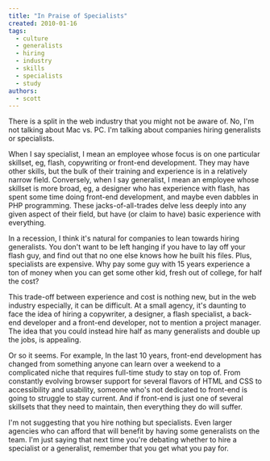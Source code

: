 ```yaml
---
title: "In Praise of Specialists"
created: 2010-01-16
tags: 
  - culture
  - generalists
  - hiring
  - industry
  - skills
  - specialists
  - study
authors: 
  - scott
---
```


There is a split in the web industry that you might not be aware of. No, I'm not talking about Mac vs. PC. I'm talking about companies hiring generalists or specialists.

When I say specialist, I mean an employee whose focus is on one particular skillset, eg, flash, copywriting or front-end development. They may have other skills, but the bulk of their training and experience is in a relatively narrow field. Conversely, when I say generalist, I mean an employee whose skillset is more broad, eg, a designer who has experience with flash, has spent some time doing front-end development, and maybe even dabbles in PHP programming. These jacks-of-all-trades delve less deeply into any given aspect of their field, but have (or claim to have) basic experience with everything.

In a recession, I think it's natural for companies to lean towards hiring generalists. You don't want to be left hanging if you have to lay off your flash guy, and find out that no one else knows how he built his files. Plus, specialists are expensive. Why pay some guy with 15 years experience a ton of money when you can get some other kid, fresh out of college, for half the cost?

This trade-off between experience and cost is nothing new, but in the web industry especially, it can be difficult. At a small agency, it's daunting to face the idea of hiring a copywriter, a designer, a flash specialist, a back-end developer and a front-end developer, not to mention a project manager. The idea that you could instead hire half as many generalists and double up the jobs, is appealing.

Or so it seems. For example, In the last 10 years, front-end development has changed from something anyone can learn over a weekend to a complicated niche that requires full-time study to stay on top of. From constantly evolving browser support for several flavors of HTML and CSS to accessibility and usability, someone who's not dedicated to front-end is going to struggle to stay current. And if front-end is just one of several skillsets that they need to maintain, then everything they do will suffer.

I'm not suggesting that you hire nothing but specialists. Even larger agencies who can afford that will benefit by having some generalists on the team. I'm just saying that next time you're debating whether to hire a specialist or a generalist, remember that you get what you pay for.
